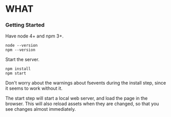# WHAT #

### Getting Started ###

Have node 4+ and npm 3+.

```
node --version
npm --version
```

Start the server.

```
npm install
npm start
```

Don't worry about the warnings about fsevents during the install step,
since it seems to work without it.

The start step will start a local web server, and load the page in the
browser. This will also reload assets when they are changed, so that you
see changes almost immediately.

